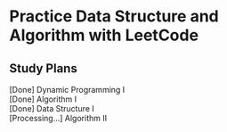 # Practice Data Structure and Algorithm with LeetCode
## Study Plans
[Done] Dynamic Programming I </br>
[Done] Algorithm I </br>
[Done] Data Structure I </br>
[Processing...] Algorithm II </br>
